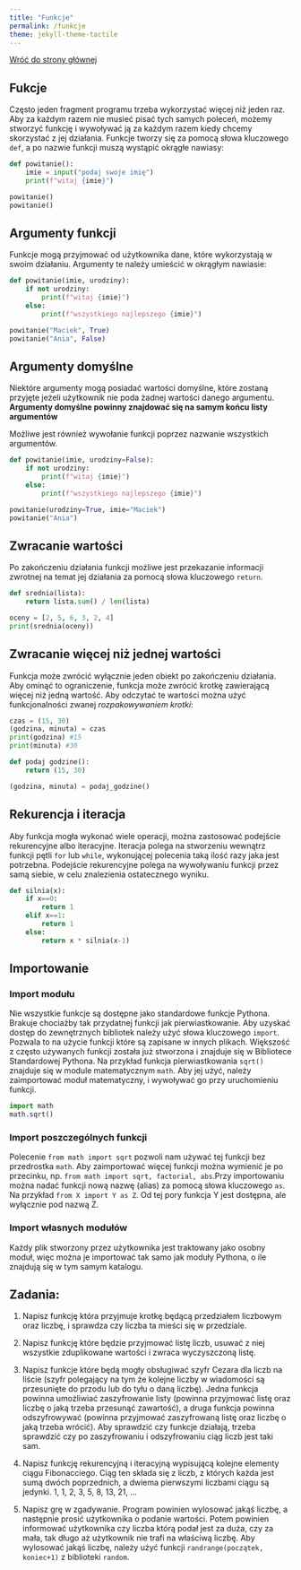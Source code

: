 ```yaml
---
title: "Funkcje"
permalink: /funkcje
theme: jekyll-theme-tactile
---
```


[Wróć do strony głównej](index.md)

## Fukcje
Często jeden fragment programu trzeba wykorzystać więcej niż jeden raz. Aby za każdym razem nie musieć pisać tych samych poleceń, możemy stworzyć funkcję i wywoływać ją za każdym razem kiedy chcemy skorzystać z jej działania. Funkcje tworzy się za pomocą słowa kluczowego `def`, a po nazwie funkcji muszą wystąpić okrągłe nawiasy:

```python
def powitanie():
    imie = input("podaj swoje imię")
    print(f"witaj {imie}")

powitanie()
powitanie()
```

## Argumenty funkcji
Funkcje mogą przyjmować od użytkownika dane, które wykorzystają w swoim działaniu. Argumenty te należy umieścić w okrągłym nawiasie:

```python
def powitanie(imie, urodziny):
    if not urodziny:
        print(f"witaj {imie}")
    else:
        print(f"wszystkiego najlepszego {imie}")

powitanie("Maciek", True)
powitanie("Ania", False)
```

## Argumenty domyślne
Niektóre argumenty mogą posiadać wartości domyślne, które zostaną przyjęte jeżeli użytkownik nie poda żadnej wartości danego argumentu.
**Argumenty domyślne powinny znajdować się na samym końcu listy argumentów**

Możliwe jest również wywołanie funkcji poprzez nazwanie wszystkich argumentów.

```python
def powitanie(imie, urodziny=False):
    if not urodziny:
        print(f"witaj {imie}")
    else:
        print(f"wszystkiego najlepszego {imie}")

powitanie(urodziny=True, imie="Maciek")
powitanie("Ania")
```

## Zwracanie wartości
Po zakończeniu działania funkcji możliwe jest przekazanie informacji zwrotnej na temat jej działania za pomocą słowa kluczowego `return`.

```python
def srednia(lista):
    return lista.sum() / len(lista)

oceny = [2, 5, 6, 3, 2, 4]
print(srednia(oceny))
```

## Zwracanie więcej niż jednej wartości
Funkcja może zwrócić wyłącznie jeden obiekt po zakończeniu działania. Aby ominąć to ograniczenie, funkcja może zwrócić krotkę zawierającą więcej niż jedną wartość. Aby odczytać te wartości można użyć funkcjonalności zwanej *rozpakowywaniem krotki*:

```python
czas = (15, 30)
(godzina, minuta) = czas
print(godzina) #15
print(minuta) #30
```


```python
def podaj godzine():
    return (15, 30)

(godzina, minuta) = podaj_godzine()
```

## Rekurencja i iteracja
Aby funkcja mogła wykonać wiele operacji, można zastosować podejście rekurencyjne albo iteracyjne. Iteracja polega na stworzeniu wewnątrz funkcji pętli `for` lub `while`, wykonującej polecenia taką ilość razy jaka jest potrzebna. Podejście rekurencyjne polega na wywoływaniu funkcji przez samą siebie, w celu znalezienia ostatecznego wyniku.

```python
def silnia(x):
    if x==0:
        return 1
    elif x==1:
        return 1
    else:
        return x * silnia(x-1)
```

## Importowanie
### Import modułu
Nie wszystkie funkcje są dostępne jako standardowe funkcje Pythona. Brakuje chociażby tak przydatnej funkcji jak pierwiastkowanie. Aby uzyskać dostęp do zewnętrznych bibliotek należy użyć słowa kluczowego `import`. Pozwala to na użycie funkcji które są zapisane w innych plikach. Większość z często używanych funkcji została już stworzona i znajduje się w Bibliotece Standardowej Pythona. Na przykład funkcja pierwiastkowania `sqrt()` znajduje się w module matematycznym `math`. Aby jej użyć, należy zaimportować moduł matematyczny, i wywoływać go przy uruchomieniu funkcji.

```python
import math
math.sqrt()
```

### Import poszczególnych funkcji
Polecenie `from math import sqrt` pozwoli nam używać tej funkcji bez przedrostka `math`. Aby zaimportować więcej funkcji można wymienić je po przecinku, np. `from math import sqrt, factorial, abs`.Przy importowaniu można nadać funkcji nową nazwę (alias) za pomocą słowa kluczowego `as`. Na przykład `from X import Y as Z`. Od tej pory funkcja Y jest dostępna, ale wyłącznie pod nazwą Z.

### Import własnych modułów
Każdy plik stworzony przez użytkownika jest  traktowany jako osobny moduł, więc można je importować tak samo jak moduły Pythona, o ile znajdują się w tym samym katalogu.

## Zadania:
1. Napisz funkcję która przyjmuje krotkę będącą przedziałem liczbowym oraz liczbę, i sprawdza czy liczba ta mieści się w przedziale.

2. Napisz funkcję które będzie przyjmować listę liczb, usuwać z niej wszystkie zduplikowane wartości i zwraca wyczyszczoną listę.

3. Napisz funkcje które będą mogły obsługiwać szyfr Cezara dla liczb na liście (szyfr polegający na tym że kolejne liczby w wiadomości są przesunięte do przodu lub do tyłu o daną liczbę). Jedna funkcja powinna umożliwiać zaszyfrowanie listy (powinna przyjmować listę oraz liczbę o jaką trzeba przesunąć zawartość), a druga funkcja powinna odszyfrowywać (powinna przyjmować zaszyfrowaną listę oraz liczbę o jaką trzeba wrócić).
Aby sprawdzić czy funkcje działają, trzeba sprawdzić czy po zaszyfrowaniu i odszyfrowaniu ciąg liczb jest taki sam.

4. Napisz funkcję rekurencyjną i iteracyjną wypisującą kolejne elementy ciągu Fibonacciego. Ciąg ten składa się z liczb, z których każda jest sumą dwóch poprzednich, a dwiema pierwszymi liczbami ciągu są jedynki.
1, 1, 2, 3, 5, 8, 13, 21, ...

5. Napisz grę w zgadywanie. Program powinien wylosować jakąś liczbę, a następnie prosić użytkownika o podanie wartości. Potem powinien informować użytkownika czy liczba którą podał jest za duża, czy za mała, tak długo aż użytkownik nie trafi na właściwą liczbę. Aby wylosować jakąś liczbę, należy użyć funkcji `randrange(początek, koniec+1)` z biblioteki `random`.
